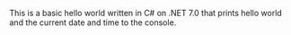 This is a basic hello world written in C# on .NET 7.0 that prints hello world and the current date and time to the console.